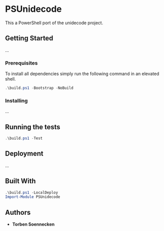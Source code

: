 # PSUnidecode

This a PowerShell port of the unidecode project.

## Getting Started

...

### Prerequisites

To install all dependencies simply run the following command in an elevated shell.

```powershell
.\build.ps1 -Bootstrap -NoBuild
```

### Installing

...

## Running the tests

```powershell
.\build.ps1 -Test
```

## Deployment

...

## Built With

```powershell
.\build.ps1 -LocalDeploy
Import-Module PSUnidecode
```
## Authors

* **Torben Soennecken**